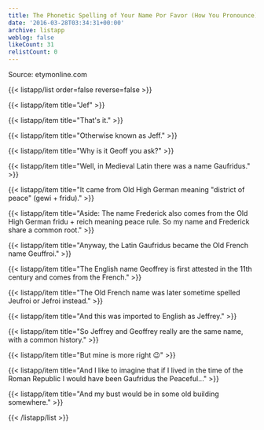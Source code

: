 ```yaml
---
title: The Phonetic Spelling of Your Name Por Favor (How You Pronounce)
date: '2016-03-28T03:34:31+00:00'
archive: listapp
weblog: false
likeCount: 31
relistCount: 0
---
```


Source: etymonline.com

<!--more-->

{{< listapp/list order=false reverse=false >}}

   {{< listapp/item title="Jef" >}}

   {{< listapp/item title="That's it." >}}

   {{< listapp/item title="Otherwise known as Jeff." >}}

   {{< listapp/item title="Why is it Geoff you ask?" >}}

   {{< listapp/item title="Well, in Medieval Latin there was a name Gaufridus." >}}

   {{< listapp/item title="It came from Old High German meaning \"district of peace\" (gewi + fridu)." >}}

   {{< listapp/item title="Aside: The name Frederick also comes from the Old High German fridu + reich meaning peace rule. So my name and Frederick share a common root." >}}

   {{< listapp/item title="Anyway, the Latin Gaufridus became the Old French name Geuffroi." >}}

   {{< listapp/item title="The English name Geoffrey is first attested in the 11th century and comes from the French." >}}

   {{< listapp/item title="The Old French name was later sometime spelled Jeufroi or Jefroi instead." >}}

   {{< listapp/item title="And this was imported to English as Jeffrey." >}}

   {{< listapp/item title="So Jeffrey and Geoffrey really are the same name, with a common history." >}}

   {{< listapp/item title="But mine is more right 😉" >}}

   {{< listapp/item title="And I like to imagine that if I lived in the time of the Roman Republic I would have been Gaufridus the Peaceful..." >}}

   {{< listapp/item title="And my bust would be in some old building somewhere." >}}

{{< /listapp/list >}}
